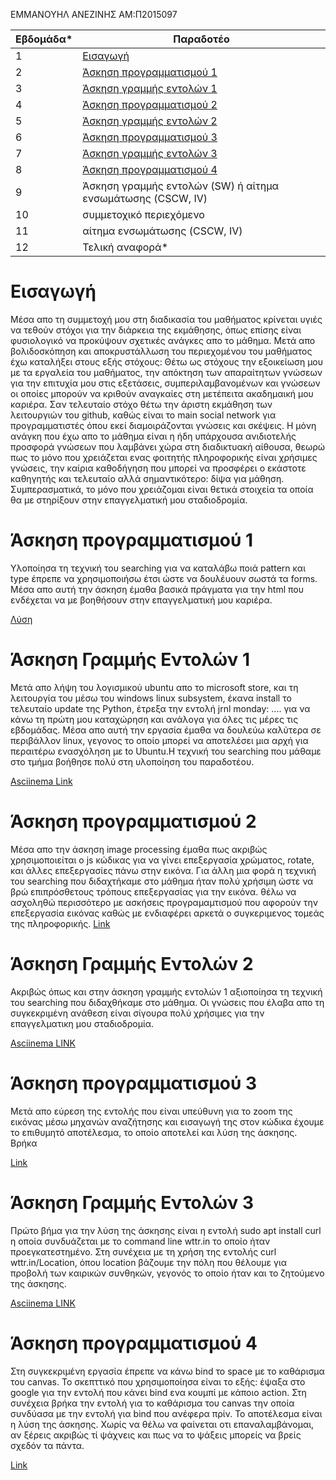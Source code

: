 ΕΜΜΑΝΟΥΗΛ ΑΝΕΖΙΝΗΣ
ΑΜ:Π2015097


| Εβδομάδα* | Παραδοτέο |
| --- | --- |
| 1 | [Εισαγωγή](#Εισαγωγή) |
| 2 | [Άσκηση προγραμματισμού 1](#Άσκηση-προγραμματισμού-1) |
| 3 | [Άσκηση γραμμής εντολών 1](#Άσκηση-Γραμμής-Εντολών-1) |
| 4 | [Άσκηση προγραμματισμού 2](#Άσκηση-προγραμματισμού-2)|
| 5 | [Άσκηση γραμμής εντολών 2](#Άσκηση-γραμμής-εντολών-2) |
| 6 | [Άσκηση προγραμματισμού 3](#Άσκηση-προγραμματισμού-3) |
| 7 | [Άσκηση γραμμής εντολών 3](Άσκηση-γραμμής-εντολών-3)|
| 8 | [Άσκηση προγραμματισμού 4](#Άσκηση-προγραμματισμού-4) |
| 9 | Άσκηση γραμμής εντολών (SW) ή αίτημα ενσωμάτωσης (CSCW, IV) |
| 10 | συμμετοχικό περιεχόμενο |
| 11 | αίτημα ενσωμάτωσης (CSCW, IV) |
| 12 | Τελική αναφορά* |

# Εισαγωγή
Μέσα απο τη συμμετοχή μου στη διαδικασία του μαθήματος κρίνεται υγιές να τεθούν στόχοι για την διάρκεια της εκμάθησης, όπως επίσης είναι φυσιολογικό να προκύψουν σχετικές ανάγκες
απο το μάθημα. Μετά απο βολιδοσκόπηση και αποκρυστάλλωση του περιεχομένου του μαθήματος έχω καταλήξει στους εξής στόχους: Θέτω ως στόχους την εξοικείωση μου με τα εργαλεία του
μαθήματος, την απόκτηση των απαραίτητων γνώσεων για την επιτυχία μου στις εξετάσεις, συμπεριλαμβανομένων και γνώσεων οι οποίες μπορούν να κριθούν αναγκαίες στη μετέπειτα
ακαδημαική μου καριέρα. Σαν τελευταίο στόχο θέτω την άριστη εκμάθηση των λειτουργιών του github, καθώς είναι το main social network για προγραμματιστές όπου εκεί διαμοιράζονται
γνώσεις και σκέψεις. Η μόνη ανάγκη που έχω απο το μάθημα είναι η ήδη υπάρχουσα ανιδιοτελής προσφορά γνώσεων που λαμβάνει χώρα στη διαδικτυακή αίθουσα, θεωρώ πως το μόνο που
χρειάζεται ενας φοιτητής πληροφορικής είναι χρήσιμες γνώσεις, την καίρια καθοδήγηση που μπορεί να προσφέρει ο εκάστοτε καθηγητής και τελευταίο αλλά σημαντικότερο: δίψα για μάθηση.
Συμπερασματικά, το μόνο που χρειάζομαι είναι θετικά στοιχεία τα οποία θα με στηρίξουν στην επαγγελματική μου σταδιοδρομία.

# Άσκηση προγραμματισμού 1

Υλοποίησα τη τεχνική του searching για να καταλάβω ποιά pattern και type έπρεπε να χρησιμοποιήσω έτσι ώστε να δουλέυουν σωστά τα forms. Μέσα απο αυτή την άσκηση έμαθα βασικά πράγματα για την html που ενδέχεται να με βοηθήσουν στην επαγγελματική μου καριέρα.

[Λύση](https://github.com/p15anez/site/blob/2015097/_remix/form-validation.md)

# Άσκηση Γραμμής Εντολών 1

Μετά απο λήψη του λογισμικού ubuntu απο το microsoft store, και τη λειτουργία του μέσω του windows linux subsystem, έκανα install το τελευταίo update της Python, έτρεξα την εντολή jrnl monday: .... για να κάνω τη πρώτη μου καταχώρηση και ανάλογα για όλες τις μέρες τις εβδομάδας. Μέσα απο αυτή την εργασία έμαθα να δουλεύω καλύτερα σε περιβάλλον linux, γεγονος το οποίο μπορεί να αποτελέσει μια αρχή για περαιτέρω ενασχόληση με to Ubuntu.H τεχνική του searching που μάθαμε στο τμήμα βοήθησε πολύ στη υλοποίηση του παραδοτέου.

[Asciinema Link](https://asciinema.org/a/367730)

# Άσκηση προγραμματισμού 2

Μέσα απο την άσκηση image processing έμαθα πως ακριβώς χρησιμοποιείται ο js κώδικας για να γίνει επεξεργασία χρώματος, rotate, και άλλες επεξεργασίες πάνω στην εικόνα. Για άλλη μια φορά η τεχνική του searching που διδαχτήκαμε στο μάθημα ήταν πολύ χρήσιμη ώστε να βρώ επιπρόσθετους τρόπους επεξεργασίας για την εικόνα. θέλω να ασχοληθώ περισσότερο με ασκήσεις προγραμαμτισμού που αφορούν την επεξεργασία εικόνας καθώς με ενδιαφέρει αρκετά ο συγκεριμενος τομεάς της πληροφορικής.
[Link](https://github.com/p15anez/site/blob/2015097/_remix/image-filter.md)

# Άσκηση Γραμμής Εντολών 2
Aκριβώς όπως και στην άσκηση γραμμής εντολών 1 αξιοποίησα τη τεχνική του searching που διδαχθήκαμε στο μάθημα. Οι γνώσεις που έλαβα απο τη συγκεκριμένη ανάθεση είναι σίγουρα πολύ χρήσιμες για την επαγγελματικη μου σταδιοδρομία.

[Asciinema LINK](https://asciinema.org/a/371387)

# Άσκηση προγραμματισμού 3
Μετά απο εύρεση της εντολής που είναι υπεύθυνη για το zoom της εικόνας μέσω μηχανών αναζήτησης και εισαγωγή της στον κώδικα έχουμε το επιθυμητό αποτέλεσμα, το οποίο αποτελεί και λύση της άσκησης. Βρήκα

[Link](https://github.com/p15anez/site/blob/2015097/_remix/image-zoom.md)


# Άσκηση Γραμμής Εντολών 3
Πρώτο βήμα για την λύση της άσκησης είναι η εντολή sudo apt install curl η οποία συνδυάζεται με το command line wttr.in το οποίο ήταν προεγκατεστημένο. Στη συνέχεια με τη χρήση της εντολής curl wttr.in/Location, όπου location βάζουμε την πόλη που θέλουμε για προβολή των καιρικών συνθηκών, γεγονός το οποίο ήταν και το ζητούμενο της άσκησης.

[Asciinema LINK](https://asciinema.org/a/374045)


# Άσκηση προγραμματισμού 4
Στη συγκεκριμένη εργασία έπρεπε να κάνω bind το space με το καθάρισμα του canvas. Το σκεπττικό που χρησιμοποίησα είναι το εξής: έψαξα στο google για την εντολή που κάνει bind ενα κουμπί με κάποιο action. Στη συνέχεια βρήκα την εντολή για το καθάρισμα του canvas την οποία συνδύασα με την εντολή για bind που ανέφερα πρίν. Το αποτέλεσμα είναι η λύση της άσκησης. Χωρίς να θέλω να φαίνεται οτι επαναλαμβάνομαι, αν ξέρεις ακριβώς τί ψάχνεις και πως να το ψάξεις μπορείς να βρείς σχεδόν τα πάντα.

[Link](https://github.com/p15anez/site/blob/2015097/_remix/mouse-draw.md)

